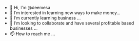 - 👋 Hi, I’m @deemesa
- 👀 I’m interested in learning new ways to make money...
- 🌱 I’m currently learning business ...
- 💞️ I’m looking to collaborate and have several profitable based businesses ...
- 📫 How to reach me ...

<!---
deemesa/deemesa is a ✨ special ✨ repository because its `README.md` (this file) appears on your GitHub profile.
You can click the Preview link to take a look at your changes.
--->
